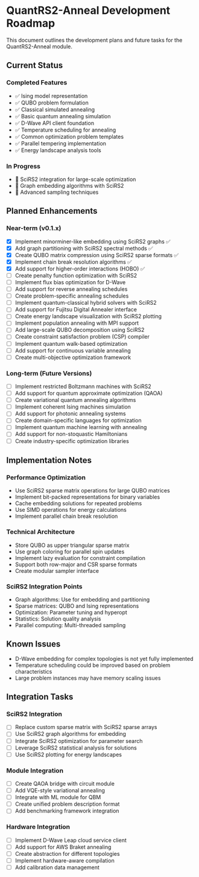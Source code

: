 # QuantRS2-Anneal Development Roadmap

This document outlines the development plans and future tasks for the QuantRS2-Anneal module.

## Current Status

### Completed Features

- ✅ Ising model representation
- ✅ QUBO problem formulation
- ✅ Classical simulated annealing 
- ✅ Basic quantum annealing simulation
- ✅ D-Wave API client foundation
- ✅ Temperature scheduling for annealing
- ✅ Common optimization problem templates
- ✅ Parallel tempering implementation
- ✅ Energy landscape analysis tools

### In Progress

- 🔄 SciRS2 integration for large-scale optimization
- 🔄 Graph embedding algorithms with SciRS2
- 🔄 Advanced sampling techniques

## Planned Enhancements

### Near-term (v0.1.x)

- [x] Implement minorminer-like embedding using SciRS2 graphs ✅
- [x] Add graph partitioning with SciRS2 spectral methods ✅
- [x] Create QUBO matrix compression using SciRS2 sparse formats ✅
- [x] Implement chain break resolution algorithms ✅
- [x] Add support for higher-order interactions (HOBO) ✅
- [ ] Create penalty function optimization with SciRS2
- [ ] Implement flux bias optimization for D-Wave
- [ ] Add support for reverse annealing schedules
- [ ] Create problem-specific annealing schedules
- [ ] Implement quantum-classical hybrid solvers with SciRS2
- [ ] Add support for Fujitsu Digital Annealer interface
- [ ] Create energy landscape visualization with SciRS2 plotting
- [ ] Implement population annealing with MPI support
- [ ] Add large-scale QUBO decomposition using SciRS2
- [ ] Create constraint satisfaction problem (CSP) compiler
- [ ] Implement quantum walk-based optimization
- [ ] Add support for continuous variable annealing
- [ ] Create multi-objective optimization framework

### Long-term (Future Versions)

- [ ] Implement restricted Boltzmann machines with SciRS2
- [ ] Add support for quantum approximate optimization (QAOA)
- [ ] Create variational quantum annealing algorithms
- [ ] Implement coherent Ising machines simulation
- [ ] Add support for photonic annealing systems
- [ ] Create domain-specific languages for optimization
- [ ] Implement quantum machine learning with annealing
- [ ] Add support for non-stoquastic Hamiltonians
- [ ] Create industry-specific optimization libraries

## Implementation Notes

### Performance Optimization
- Use SciRS2 sparse matrix operations for large QUBO matrices
- Implement bit-packed representations for binary variables
- Cache embedding solutions for repeated problems
- Use SIMD operations for energy calculations
- Implement parallel chain break resolution

### Technical Architecture
- Store QUBO as upper triangular sparse matrix
- Use graph coloring for parallel spin updates
- Implement lazy evaluation for constraint compilation
- Support both row-major and CSR sparse formats
- Create modular sampler interface

### SciRS2 Integration Points
- Graph algorithms: Use for embedding and partitioning
- Sparse matrices: QUBO and Ising representations
- Optimization: Parameter tuning and hyperopt
- Statistics: Solution quality analysis
- Parallel computing: Multi-threaded sampling

## Known Issues

- D-Wave embedding for complex topologies is not yet fully implemented
- Temperature scheduling could be improved based on problem characteristics
- Large problem instances may have memory scaling issues

## Integration Tasks

### SciRS2 Integration
- [ ] Replace custom sparse matrix with SciRS2 sparse arrays
- [ ] Use SciRS2 graph algorithms for embedding
- [ ] Integrate SciRS2 optimization for parameter search
- [ ] Leverage SciRS2 statistical analysis for solutions
- [ ] Use SciRS2 plotting for energy landscapes

### Module Integration
- [ ] Create QAOA bridge with circuit module
- [ ] Add VQE-style variational annealing
- [ ] Integrate with ML module for QBM
- [ ] Create unified problem description format
- [ ] Add benchmarking framework integration

### Hardware Integration
- [ ] Implement D-Wave Leap cloud service client
- [ ] Add support for AWS Braket annealing
- [ ] Create abstraction for different topologies
- [ ] Implement hardware-aware compilation
- [ ] Add calibration data management